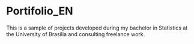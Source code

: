 # Portifolio_EN
This is a sample of projects developed during my bachelor in Statistics at the University of Brasilia and consulting freelance work.

